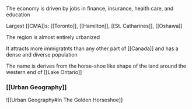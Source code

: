 The economy is driven by jobs in finance, insurance, health care, and education

Largest [[CMA]]s: [[Toronto]], [[Hamilton]], [[St. Catharines]], [[Oshawa]]

The region is almost entirely urbanized

It attracts more immigratnts than any other part of [[Canada]] and has a dense and diverse population

The name is derives from the horse-shoe like shape of the land around the western end of [[Lake Ontario]]

### [[Urban Geography]]
![[Urban Geography#In The Golden Horseshoe]]